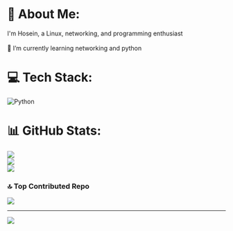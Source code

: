 # 💫 About Me:
I'm Hosein, a Linux, networking, and programming enthusiast<br><br>🌱 I’m currently learning networking and python


# 💻 Tech Stack:
![Python](https://img.shields.io/badge/python-3670A0?style=for-the-badge&logo=python&logoColor=ffdd54)
# 📊 GitHub Stats:
![](https://github-readme-stats.vercel.app/api?username=cyberllloner&theme=blue_navy&hide_border=true&include_all_commits=true&count_private=false)<br/>
![](https://github-readme-streak-stats.herokuapp.com/?user=cyberllloner&theme=blue_navy&hide_border=true)<br/>
![](https://github-readme-stats.vercel.app/api/top-langs/?username=cyberllloner&theme=blue_navy&hide_border=true&include_all_commits=true&count_private=false&layout=compact)

### 🔝 Top Contributed Repo
![](https://github-contributor-stats.vercel.app/api?username=cyberllloner&limit=5&theme=blue_navy&combine_all_yearly_contributions=true)

---
[![](https://visitcount.itsvg.in/api?id=cyberllloner&icon=0&color=1)](https://visitcount.itsvg.in)

<!-- Proudly created with GPRM ( https://gprm.itsvg.in ) -->
